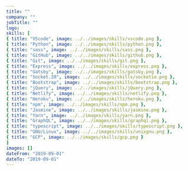 ```yaml
---
title: ""
company: ""
jobTitle: ""
logo:
skills: [
{ title: "VScode", image: ../../images/skills/vscode.png },
{ title: "Python", image: ../../images/skills/python.png },
{ title: "sass", image: ../../images/skills/sass.png },
{ title: "GitHub", image: ../../images/skills/github.png },
{ title: "Git", image: ../../images/skills/git.png },
{ title: "Express", image: ../../images/skills/express.png },
{ title: "Gatsby", image: ../../images/skills/gatsby.png },
{ title: "Socket.IO", image: ../../images/skills/socketio.png },
{ title: "Bootstrap", image: ../../images/skills/bootstrap.png },
{ title: "jQuery", image: ../../images/skills/jQuery.png },
{ title: "Netlify", image: ../../images/skills/netlify.png },
{ title: "Heroku", image: ../../images/skills/heroku.png },
{ title: "npm", image: ../../images/skills/npm.png },
{ title: "Jasmine", image: ../../images/skills/jasmine.png },
{ title: "Yarn", image: ../../images/skills/yarn.png },
{ title: "GraphQL", image: ../../images/skills/graphql.png },
{ title: "typescript", image: ../../images/skills/typescript.png },
{ title: "GNU/Linux", image: ../../images/skills/unixgnu.png },
{ title: "GCP", image: ../../images/skills/gcp.png } 
]
images: []
dateFrom: "2019-09-01"
dateTo: "2019-09-01"
---
```

